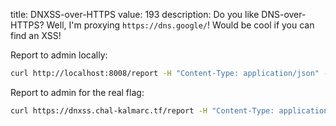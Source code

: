 title: DNXSS-over-HTTPS
value: 193
description: Do you like DNS-over-HTTPS? Well, I'm proxying `https://dns.google/`! Would be cool if you can find an XSS!

Report to admin locally:
```sh
curl http://localhost:8008/report -H "Content-Type: application/json" -d '{"url":"http://proxy/"}'
```

Report to admin for the real flag:
```sh
curl https://dnxss.chal-kalmarc.tf/report -H "Content-Type: application/json" -d '{"url":"http://proxy/"}'
```